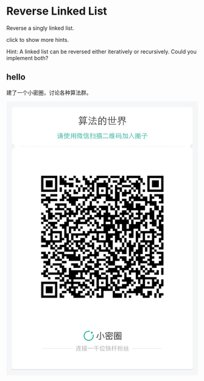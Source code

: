 # Reverse Linked List 

Reverse a singly linked list.

click to show more hints.

Hint:
A linked list can be reversed either iteratively or recursively. Could you implement both?

## hello

建了一个小密圈，讨论各种算法群。  

![小密圈](../../suanfa_xiaomiquan.jpg)

